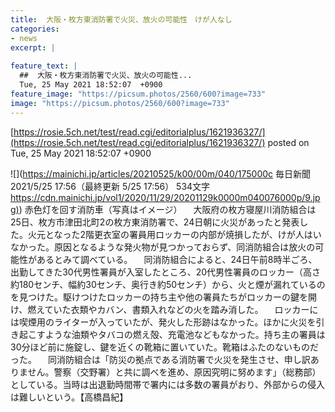 ```yaml
---
title:  大阪・枚方東消防署で火災、放火の可能性　けが人なし  
categories:
- news
excerpt: |
  
feature_text: |
  ##  大阪・枚方東消防署で火災、放火の可能性...
  Tue, 25 May 2021 18:52:07  +0900
feature_image: "https://picsum.photos/2560/600?image=733"
image: "https://picsum.photos/2560/600?image=733"
---
```


[https://rosie.5ch.net/test/read.cgi/editorialplus/1621936327/](https://rosie.5ch.net/test/read.cgi/editorialplus/1621936327/)
posted on Tue, 25 May 2021 18:52:07  +0900

<!--more-->

![](https://mainichi.jp/articles/20210525/k00/00m/040/175000c 毎日新聞 2021/5/25 17:56（最終更新 5/25 17:56） 534文字 [https://cdn.mainichi.jp/vol1/2020/11/29/20201129k0000m040076000p/9.jpg)](https://cdn.mainichi.jp/vol1/2020/11/29/20201129k0000m040076000p/9.jpg)) 赤色灯を回す消防車（写真はイメージ） 　大阪府の枚方寝屋川消防組合は25日、枚方市津田北町2の枚方東消防署で、24日朝に火災があったと発表した。火元となった2階更衣室の署員用ロッカーの内部が焼損したが、けが人はいなかった。原因となるような発火物が見つかっておらず、同消防組合は放火の可能性があるとみて調べている。 　同消防組合によると、24日午前8時半ごろ、出勤してきた30代男性署員が入室したところ、20代男性署員のロッカー（高さ約180センチ、幅約30センチ、奥行き約50センチ）から、火と煙が漏れているのを見つけた。駆けつけたロッカーの持ち主や他の署員たちがロッカーの鍵を開け、燃えていた衣類やカバン、書類入れなどの火を踏み消した。 　ロッカーには喫煙用のライターが入っていたが、発火した形跡はなかった。ほかに火災を引き起こすような油類やタバコの燃え殻、充電池などもなかった。持ち主の署員は30分ほど前に施錠し、鍵を近くの靴箱に置いていた。靴箱はふたのないものだった。 　同消防組合は「防災の拠点である消防署で火災を発生させ、申し訳ありません。警察（交野署）と共に調べを進め、原因究明に努めます」（総務部）としている。当時は出退勤時間帯で署内には多数の署員がおり、外部からの侵入は難しいという。【高橋昌紀】
